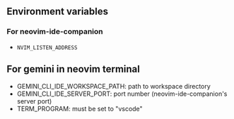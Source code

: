 ## Environment variables

### For neovim-ide-companion
- `NVIM_LISTEN_ADDRESS`

## For gemini in neovim terminal

- GEMINI_CLI_IDE_WORKSPACE_PATH: path to workspace directory
- GEMINI_CLI_IDE_SERVER_PORT: port number (neovim-ide-companion's server port)
- TERM_PROGRAM: must be set to "vscode" 
